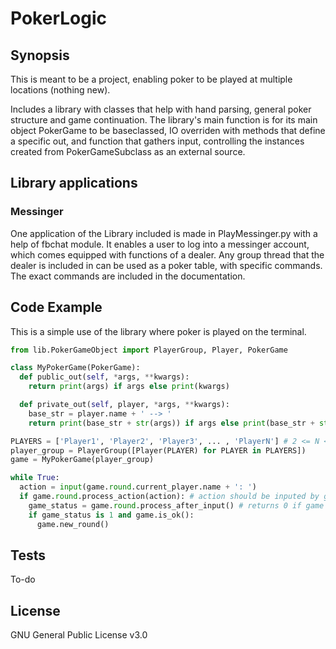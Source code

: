 # PokerLogic

## Synopsis
This is meant to be a project, enabling poker to be played at multiple locations (nothing new).

Includes a library with classes that help with hand parsing, general poker structure and game continuation.
The library's main function is for its main object PokerGame to be baseclassed, IO overriden with methods that define a specific out,
and function that gathers input, controlling the instances created from PokerGameSubclass as an external source.


## Library applications

### Messinger
One application of the Library included is made in PlayMessinger.py with a help of fbchat module.
It enables a user to log into a messinger account, which comes equipped with functions of a dealer.
Any group thread that the dealer is included in can be used as a poker table, with specific commands.
The exact commands are included in the documentation.


## Code Example
This is a simple use of the library where poker is played on the terminal.
```python
from lib.PokerGameObject import PlayerGroup, Player, PokerGame

class MyPokerGame(PokerGame):
  def public_out(self, *args, **kwargs):
    return print(args) if args else print(kwargs)

  def private_out(self, player, *args, **kwargs):
    base_str = player.name + ' --> '
    return print(base_str + str(args)) if args else print(base_str + str(kwargs))

PLAYERS = ['Player1', 'Player2', 'Player3', ... , 'PlayerN'] # 2 <= N <= 9
player_group = PlayerGroup([Player(PLAYER) for PLAYER in PLAYERS])
game = MyPokerGame(player_group)

while True:
  action = input(game.round.current_player.name + ': ')
  if game.round.process_action(action): # action should be inputed by game.round.current_player
    game_status = game.round.process_after_input() # returns 0 if game should be ended and 1 if game should continue
    if game_status is 1 and game.is_ok():
      game.new_round()
```


## Tests
To-do


## License
GNU General Public License v3.0
